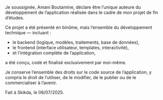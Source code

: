 Je soussignée, Amani Boutamine, déclare être l’unique auteure du développement de l’application réalisée dans le cadre de mon projet de fin d’études.

Ce projet a été présenté en binôme, mais l’ensemble du développement technique — incluant :
- le backend (logique, modèles, traitements, base de données),
- le frontend (interface utilisateur, templates, interactivité),
- et l’intégration complète de l’application,

a été conçu, codé et finalisé exclusivement par moi-même.

Je conserve l’ensemble des droits sur le code source de l’application, y compris le droit de l’utiliser, de le modifier, de le publier ou de le commercialiser à l’avenir.

Fait à Skikda, le 06/07/2025.

